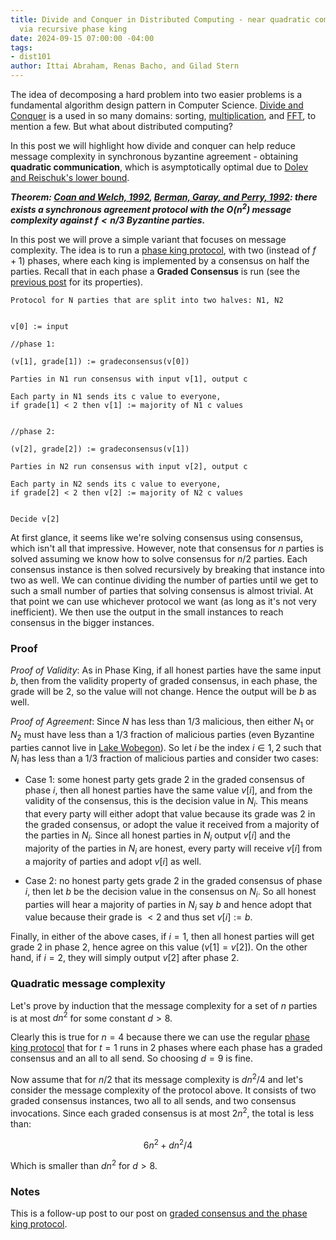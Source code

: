 ```yaml
---
title: Divide and Conquer in Distributed Computing - near quadratic communication
  via recursive phase king
date: 2024-09-15 07:00:00 -04:00
tags:
- dist101
author: Ittai Abraham, Renas Bacho, and Gilad Stern
---
```


The idea of decomposing a hard problem into two easier problems is a fundamental algorithm design pattern in Computer Science. [Divide and Conquer](https://en.wikipedia.org/wiki/Divide-and-conquer_algorithm) is a used in so many domains: sorting, [multiplication](https://www.youtube.com/watch?v=JCbZayFr9RE), and [FFT](https://decentralizedthoughts.github.io/2023-09-01-FFT/), to mention a few. But what about distributed computing?


In this post we will highlight how divide and conquer can help reduce message complexity in synchronous byzantine agreement - obtaining **quadratic communication**, which is asymptotically optimal due to [Dolev and Reischuk's lower bound](https://decentralizedthoughts.github.io/2019-08-16-byzantine-agreement-needs-quadratic-messages/).

***Theorem: [Coan and Welch, 1992](https://www.sciencedirect.com/science/article/pii/089054019290004Yhttps://www.sciencedirect.com/science/article/pii/089054019290004Y), [Berman, Garay, and Perry, 1992](https://link.springer.com/chapter/10.1007/978-1-4615-3422-8_27): there exists a synchronous agreement protocol with the $O(n^2)$ message complexity against $f<n/3$ Byzantine parties.***

In this post we will prove a simple variant that focuses on message complexity. The idea is to run a [phase king protocol](https://decentralizedthoughts.github.io/2022-06-09-phase-king-via-gradecast/), with two (instead of $f+1$) phases, where each king is implemented by a consensus on half the parties. Recall that in each phase a **Graded Consensus** is run (see the [previous post](https://decentralizedthoughts.github.io/2022-06-09-phase-king-via-gradecast/) for its properties).



```
Protocol for N parties that are split into two halves: N1, N2 


v[0] := input

//phase 1:

(v[1], grade[1]) := gradeconsensus(v[0])

Parties in N1 run consensus with input v[1], output c

Each party in N1 sends its c value to everyone, 
if grade[1] < 2 then v[1] := majority of N1 c values


//phase 2:

(v[2], grade[2]) := gradeconsensus(v[1])

Parties in N2 run consensus with input v[2], output c

Each party in N2 sends its c value to everyone, 
if grade[2] < 2 then v[2] := majority of N2 c values


Decide v[2]
```


At first glance, it seems like we're solving consensus using consensus, which isn't all that impressive. However, note that consensus for $n$ parties is solved assuming we know how to solve consensus for $n/2$ parties. Each consensus instance is then solved recursively by breaking that instance into two as well. We can continue dividing the number of parties until we get to such a small number of parties that solving consensus is almost trivial. At that point we can use whichever protocol we want (as long as it's not very inefficient). We then use the output in the small instances to reach consensus in the bigger instances.


### Proof

*Proof of Validity*: As in Phase King, if all honest parties have the same input $b$, then from the validity property of graded consensus, in each phase, the grade will be 2, so the value will not change. Hence the output will be $b$ as well. 

*Proof of Agreement*: Since $N$ has less than $1/3$ malicious, then either $N_1$ or $N_2$ must have less than a $1/3$ fraction of malicious parties (even Byzantine parties cannot live in [Lake Wobegon](https://en.wikipedia.org/wiki/Lake_Wobegon)). So let $i$ be the index $i \in 1,2$ such that $N_i$ has less than a $1/3$ fraction of malicious parties and consider two cases:

* Case 1: some honest party gets grade 2 in the graded consensus of phase $i$, then all honest parties have the same value $v[i]$, and from the validity of the consensus, this is the decision value in $N_i$. This means that every party will either adopt that value because its grade was $2$ in the graded consensus, or adopt the value it received from a majority of the parties in $N_i$. Since all honest parties in $N_i$ output $v[i]$ and the majority of the parties in $N_i$ are honest, every party will receive $v[i]$ from a majority of parties and adopt $v[i]$ as well. 

* Case 2: no honest party gets grade 2 in the graded consensus of phase $i$, then let $b$ be the decision value in the consensus on $N_i$. So all honest parties will hear a majority of parties in $N_i$ say $b$ and hence adopt that value because their grade is $<2$ and thus set $v[i] := b$. 

Finally, in either of the above cases, if $i=1$, then all honest parties will get grade 2 in phase 2, hence agree on this value ($v[1] = v[2]$). On the other hand, if $i=2$, they will simply output $v[2]$ after phase $2$.



### Quadratic message complexity

Let's prove by induction that the message complexity for a set of $n$ parties is at most $d n^2$ for some constant $d >8$.

Clearly this is true for $n=4$ because there we can use the regular [phase king protocol](https://decentralizedthoughts.github.io/2022-06-09-phase-king-via-gradecast/) that for $t=1$ runs in 2 phases where each phase has a graded consensus and an all to all send. So choosing $d=9$ is fine.

Now assume that for $n/2$ that its message complexity is $d n^2/4$ and let's consider the message complexity of the protocol above. It consists of two graded consensus instances, two all to all sends, and two consensus invocations. Since each graded consensus is at most $2n^2$, the total is less than:

$$
6 n^2 + d n^2/4
$$

Which is smaller than $d n^2$ for $d >8$.

### Notes

This is a follow-up post to our post on [graded consensus and the phase king protocol](https://decentralizedthoughts.github.io/2022-06-09-phase-king-via-gradecast/).

